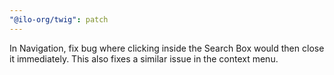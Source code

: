 ```yaml
---
"@ilo-org/twig": patch
---
```


In Navigation, fix bug where clicking inside the Search Box would then close it immediately. This also fixes a similar issue in the context menu.

